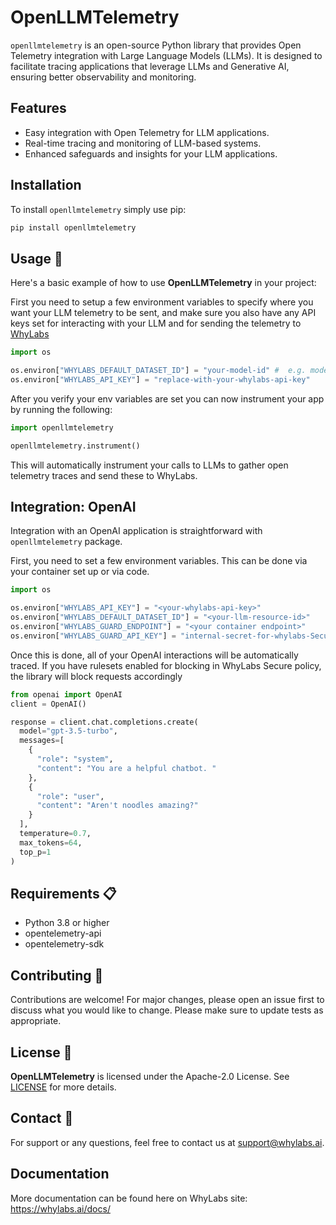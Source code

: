 # OpenLLMTelemetry

`openllmtelemetry` is an open-source Python library that provides Open Telemetry integration with Large Language Models (LLMs). It is designed to facilitate tracing applications that leverage LLMs and Generative AI, ensuring better observability and monitoring.

## Features

- Easy integration with Open Telemetry for LLM applications.
- Real-time tracing and monitoring of LLM-based systems.
- Enhanced safeguards and insights for your LLM applications.

## Installation

To install `openllmtelemetry` simply use pip:

```bash
pip install openllmtelemetry
```

## Usage 🚀

Here's a basic example of how to use **OpenLLMTelemetry** in your project:

First you need to setup a few environment variables to specify where you want your LLM telemetry to be sent, and make sure you also have any API keys set for interacting with your LLM and for sending the telemetry to [WhyLabs](https://whylabs.ai/free?utm_source=openllmtelemetry-Github&utm_medium=openllmtelemetry-readme&utm_campaign=WhyLabs_Secure)



```python
import os

os.environ["WHYLABS_DEFAULT_DATASET_ID"] = "your-model-id" #  e.g. model-1 
os.environ["WHYLABS_API_KEY"] = "replace-with-your-whylabs-api-key"

```

After you verify your env variables are set you can now instrument your app by running the following:

```python
import openllmtelemetry

openllmtelemetry.instrument()
```

This will automatically instrument your calls to LLMs to gather open telemetry traces and send these to WhyLabs.

## Integration: OpenAI
Integration with an OpenAI application is straightforward with `openllmtelemetry` package.

First, you need to set a few environment variables. This can be done via your container set up or via code. 

```python
import os 

os.environ["WHYLABS_API_KEY"] = "<your-whylabs-api-key>"
os.environ["WHYLABS_DEFAULT_DATASET_ID"] = "<your-llm-resource-id>"
os.environ["WHYLABS_GUARD_ENDPOINT"] = "<your container endpoint>"
os.environ["WHYLABS_GUARD_API_KEY"] = "internal-secret-for-whylabs-Secure"
```

Once this is done, all of your OpenAI interactions will be automatically traced. If you have rulesets enabled for blocking in WhyLabs Secure policy, the library will block requests accordingly

```python
from openai import OpenAI
client = OpenAI()

response = client.chat.completions.create(
  model="gpt-3.5-turbo",
  messages=[
    {
      "role": "system",
      "content": "You are a helpful chatbot. "
    },
    {
      "role": "user",
      "content": "Aren't noodles amazing?"
    }
  ],
  temperature=0.7,
  max_tokens=64,
  top_p=1
)
```



## Requirements 📋

- Python 3.8 or higher
- opentelemetry-api
- opentelemetry-sdk

## Contributing 👐

Contributions are welcome! For major changes, please open an issue first to discuss what you would like to change. Please make sure to update tests as appropriate.

## License 📄

**OpenLLMTelemetry** is licensed under the Apache-2.0 License. See [LICENSE](LICENSE) for more details.

## Contact 📧

For support or any questions, feel free to contact us at support@whylabs.ai.

## Documentation
More documentation can be found here on WhyLabs site: https://whylabs.ai/docs/